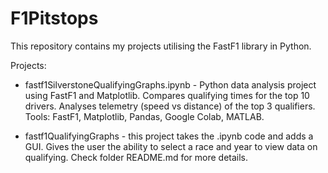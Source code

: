 # F1Pitstops
This repository contains my projects utilising the FastF1 library in Python. 


Projects:

- fastf1SilverstoneQualifyingGraphs.ipynb -  Python data analysis project using FastF1 and Matplotlib.
       Compares qualifying times for the top 10 drivers.
       Analyses telemetry (speed vs distance) of the top 3 qualifiers.
       Tools: FastF1, Matplotlib, Pandas, Google Colab, MATLAB.

- fastf1QualifyingGraphs - this project takes the .ipynb code and adds a GUI. Gives the user the ability to select a race and year to view data on qualifying. Check folder README.md for more details.
